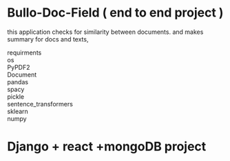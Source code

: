 # Bullo-Doc-Field ( end to end project )
this application checks for  similarity between documents. and makes summary for docs and texts,

requirments <br/>
    os<br/>
    PyPDF2<br/>
    Document<br/>
    pandas<br/>
    spacy<br/>
    pickle<br/>
    sentence_transformers<br/>
    sklearn<br/>
    numpy<br/>

# Django + react +mongoDB project

